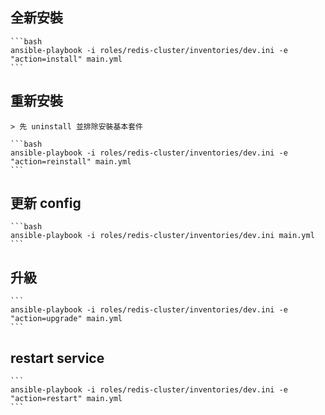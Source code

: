 ## 全新安裝

    ```bash
    ansible-playbook -i roles/redis-cluster/inventories/dev.ini -e "action=install" main.yml
    ```

## 重新安裝

    > 先 uninstall 並排除安裝基本套件

    ```bash
    ansible-playbook -i roles/redis-cluster/inventories/dev.ini -e "action=reinstall" main.yml
    ```

## 更新 config

    ```bash
    ansible-playbook -i roles/redis-cluster/inventories/dev.ini main.yml
    ```

## 升級

    ```
    ansible-playbook -i roles/redis-cluster/inventories/dev.ini -e "action=upgrade" main.yml
    ```

## restart service

    ```
    ansible-playbook -i roles/redis-cluster/inventories/dev.ini -e "action=restart" main.yml
    ```